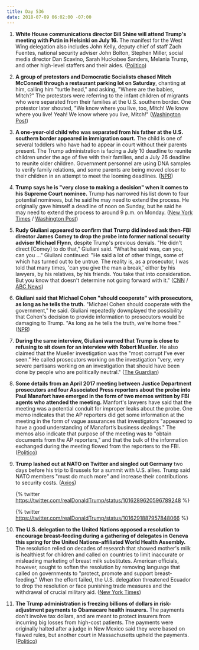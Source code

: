 ```yaml
---
title: Day 536
date: 2018-07-09 06:02:00 -07:00
---
```


 1. **White House communications director Bill Shine will attend Trump's meeting with Putin in Helsinki on July 16.** The manifest for the West Wing delegation also includes John Kelly, deputy chief of staff Zach Fuentes, national security adviser John Bolton, Stephen Miller, social media director Dan Scavino, Sarah Huckabee Sanders, Melania Trump, and other high-level staffers and their aides. ([Politico](https://www.politico.com/story/2018/07/08/shine-trump-putin-summit-702294))

 2. **A group of protestors and Democratic Socialists chased Mitch McConnell through a restaurant parking lot on Saturday**, chanting at him, calling him "turtle head," and asking, "Where are the babies, Mitch?" The protestors were referring to the infant children of migrants who were separated from their families at the U.S. southern border. One protestor later shouted, "We know where you live, too, Mitch! We know where you live! Yeah! We know where you live, Mitch!" ([Washington Post](https://www.washingtonpost.com/news/post-politics/wp/2018/07/08/where-are-the-babies-mitch-mcconnell-pursued-from-restaurant-by-angry-crowd/?noredirect=on&utm_term=.c0432962bc54))

 3. **A one-year-old child who was separated from his father at the U.S. southern border appeared in immigration court.** The child is one of several toddlers who have had to appear in court without their parents present. The Trump administration is facing a July 10 deadline to reunite children under the age of five with their families, and a July 26 deadline to reunite older children. Government personnel are using DNA samples to verify family relations, and some parents are being moved closer to their children in an attempt to meet the looming deadlines. ([NPR](https://www.npr.org/2018/07/08/627082032/1-year-old-shows-up-in-immigration-court))

 4. **Trump says he is "very close to making a decision" when it comes to his Supreme Court nominee.** Trump has narrowed his list down to four potential nominees, but he said he may need to extend the process. He originally gave himself a deadline of noon on Sunday, but he said he may need to extend the process to around 9 p.m. on Monday. ([New York Times](https://www.nytimes.com/2018/07/08/us/politics/trump-supreme-court.html) / [Washington Post](https://www.washingtonpost.com/politics/courts_law/trump-weighs-top-picks-for-supreme-court-amid-last-minute-maneuvering/2018/07/08/4a65b1b8-82d3-11e8-8553-a3ce89036c78_story.html?utm_term=.0a1fbc2d27c6))

 5. **Rudy Giuliani appeared to confirm that Trump did indeed ask then-FBI director James Comey to drop the probe into former national security adviser Michael Flynn**, despite Trump's previous denials. "He didn't direct \[Comey\] to do that," Giuliani said. "What he said was, can you, can you ..." Giuliani continued: "He said a lot of other things, some of which has turned out to be untrue. The reality is, as a prosecutor, I was told that many times, 'can you give the man a break,' either by his lawyers, by his relatives, by his friends. You take that into consideration. But you know that doesn't determine not going forward with it." ([CNN](https://www.cnn.com/2018/07/08/politics/giuliani-comey-flynn/index.html) / [ABC News](https://abcnews.go.com/ThisWeek/video/trumps-personal-attorney-rudy-giuliani-special-counsel-investigation-56438915))

 6. **Giuliani said that Michael Cohen "should cooperate" with prosecutors, as long as he tells the truth.** "Michael Cohen should cooperate with the government," he said. Giuliani repeatedly downplayed the possibility that Cohen's decision to provide information to prosecutors would be damaging to Trump. "As long as he tells the truth, we're home free." ([NPR](https://www.npr.org/2018/07/08/627107199/giuliani-says-michael-cohen-should-cooperate-with-prosecutors))

 7. **During the same interview, Giuliani warned that Trump is close to refusing to sit down for an interview with Robert Mueller.** He also claimed that the Mueller investigation was the "most corrupt I’ve ever seen." He called prosecutors working on the investigation "very, very severe partisans working on an investigation that should have been done by people who are politically neutral." ([The Guardian](https://www.theguardian.com/us-news/2018/jul/09/white-house-close-to-refusing-interview-with-russia-investigation))

 8. **Some details from an April 2017 meeting between Justice Department prosecutors and four Associated Press reporters about the probe into Paul Manafort have emerged in the form of two memos written by FBI agents who attended the meeting.** Manfort's lawyers have said that the meeting was a potential conduit for improper leaks about the probe. One memo indicates that the AP reporters did get some information at the meeting in the form of vague assurances that investigators "appeared to have a good understanding of Manafort’s business dealings." The memos also indicate that purpose of the meeting was to "obtain documents from the AP reporters," and that the bulk of the information exchanged during the meeting flowed from the reporters to the FBI. ([Politico](https://www.politico.com/blogs/under-the-radar/2018/07/08/manafort-justice-department-reporters-701906))

 9. **Trump lashed out at NATO on Twitter and singled out Germany** two days before his trip to Brussels for a summit with U.S. allies. Trump said NATO members "must do much more" and increase their contributions to security costs. ([Axios](https://www.axios.com/trump-tweets-nato-summit-angela-merkel-germany-7da69b41-9f5c-444d-9a7a-cf666904ad8f.html))

    {% twitter https://twitter.com/realDonaldTrump/status/1016289620596789248 %}

    {% twitter https://twitter.com/realDonaldTrump/status/1016291887957848066 %}

10. **The U.S. delegation to the United Nations opposed a resolution to encourage breast-feeding during a gathering of delegates in Geneva this spring for the United Nations-affiliated World Health Assembly.** The resolution relied on decades of research that showed mother's milk is healthiest for children and called on countries to limit inaccurate or misleading marketing of breast milk substitutes. American officials, however, sought to soften the resolution by removing language that called on governments to "protect, promote and support breast-feeding." When the effort failed, the U.S. delegation threatened Ecuador to drop the resolution or face punishing trade measures and the withdrawal of crucial military aid. ([New York Times](https://www.nytimes.com/2018/07/08/health/world-health-breastfeeding-ecuador-trump.html))

11. **The Trump administration is freezing billions of dollars in risk-adjustment payments to Obamacare health insurers.** The payments don't involve tax dollars, and are meant to protect insurers from incurring big losses from high-cost patients. The payments were originally halted after a judge in New Mexico said they were based on flawed rules, but another court in Massachusetts upheld the payments. ([Politico](https://www.politico.com/story/2018/07/08/insurance-obamacare-adjustment-payments-701907))